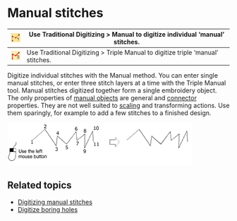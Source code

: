 # Manual stitches

| ![Manual.png](assets/Manual.png)             | Use Traditional Digitizing > Manual to digitize individual ‘manual’ stitches.    |
| -------------------------------------------- | -------------------------------------------------------------------------------- |
| ![TripleManual.png](assets/TripleManual.png) | Use Traditional Digitizing > Triple Manual to digitize triple ‘manual’ stitches. |

Digitize individual stitches with the Manual method. You can enter single manual stitches, or enter three stitch layers at a time with the Triple Manual tool. Manual stitches digitized together form a single embroidery object. The only properties of [manual objects](../../glossary/glossary) are general and [connector](../../glossary/glossary) properties. They are not well suited to [scaling](../../glossary/glossary) and transforming actions. Use them sparingly, for example to add a few stitches to a finished design.

![summary_-_edit00159.png](assets/summary_-_edit00159.png)

## Related topics

- [Digitizing manual stitches](../../Modifying/functions/Digitizing_manual_stitches)
- [Digitize boring holes](../../Applied/mixed/Digitize_boring_holes)
